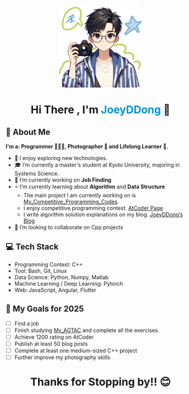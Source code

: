 <p align="center">
  <img 
    src="./assets/IMG_0325.JPG" 
    height="220px" 
    width ="220px" 
    alt=""
    style="border-radius: 15px;" 
  />
</p>
<h1 align="Center" style="border-bottom: none; margin-bottom: 0;">Hi There , I'm <span style="color:#0095d9">JoeyDDong</span> 👋</h1>

## 📁 About Me

**I'm a: Programmer 🧑🏻‍💻, Photographer 📸 and Lifelong Learner 📖.**

- 🤔 I enjoy exploring new technologies.
- 🎓 I’m currently a master's student at Kyoto University, majoring in Systems Science.
- 💼 I’m currently working on **Job Finding**
- ⭐️ I’m currently learning about **Algorithm** and **Data Structure**
  - The main project I am currently working on is [My_Competitive_Programming_Codes](https://github.com/weiweiweidong/My_Competitive_Programming_Codes).
  - I enjoy competitive programming contest. [AtCoder Page](https://atcoder.jp/users/JoeyDDong)
  - I write algorithm solution explanations on my blog. [JoeyDDong’s Blog](https://joeyddong.top/)
- 👯 I’m looking to collaborate on Cpp projects

## 💻 Tech Stack

- Programming Contest: C++
- Tool: Bash, Git, Linux
- Data Science: Python, Numpy, Matlab
- Machine Learning / Deep Learning: Pytorch
- Web: JavaScript, Angular, Flutter

## 🎯 My Goals for 2025

- [ ] Find a job
- [ ] Finish studying [My_AGTAC](https://github.com/weiweiweidong/My_AGTAC) and complete all the exercises.
- [ ] Achieve 1200 rating on AtCoder
- [ ] Publish at least 50 blog posts
- [ ] Complete at least one medium-sized C++ project
- [ ] Further improve my photography skills

<h1 align="Center" style="border-bottom: none; margin-bottom: 0;">Thanks for Stopping by!! 😊</h1>
